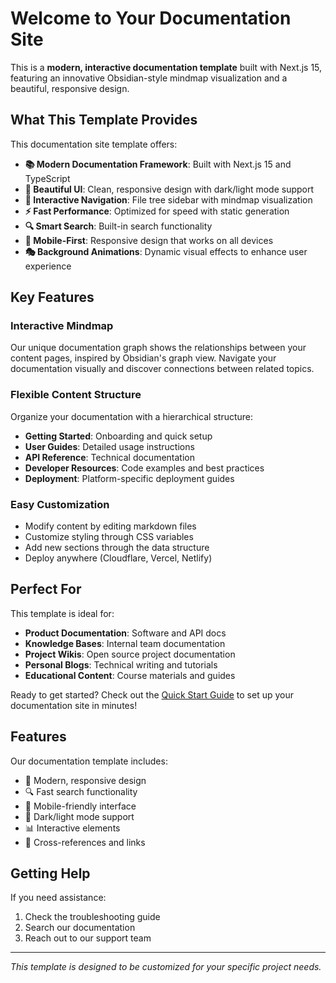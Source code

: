 # Welcome to Your Documentation Site

This is a **modern, interactive documentation template** built with Next.js 15, featuring an innovative Obsidian-style mindmap visualization and a beautiful, responsive design.

## What This Template Provides

This documentation site template offers:

- **📚 Modern Documentation Framework**: Built with Next.js 15 and TypeScript
- **🎨 Beautiful UI**: Clean, responsive design with dark/light mode support
- **🧭 Interactive Navigation**: File tree sidebar with mindmap visualization
- **⚡ Fast Performance**: Optimized for speed with static generation
- **🔍 Smart Search**: Built-in search functionality
- **📱 Mobile-First**: Responsive design that works on all devices
- **🎭 Background Animations**: Dynamic visual effects to enhance user experience

## Key Features

### Interactive Mindmap

Our unique documentation graph shows the relationships between your content pages, inspired by Obsidian's graph view. Navigate your documentation visually and discover connections between related topics.

### Flexible Content Structure

Organize your documentation with a hierarchical structure:

- **Getting Started**: Onboarding and quick setup
- **User Guides**: Detailed usage instructions
- **API Reference**: Technical documentation
- **Developer Resources**: Code examples and best practices
- **Deployment**: Platform-specific deployment guides

### Easy Customization

- Modify content by editing markdown files
- Customize styling through CSS variables
- Add new sections through the data structure
- Deploy anywhere (Cloudflare, Vercel, Netlify)

## Perfect For

This template is ideal for:

- **Product Documentation**: Software and API docs
- **Knowledge Bases**: Internal team documentation
- **Project Wikis**: Open source project documentation
- **Personal Blogs**: Technical writing and tutorials
- **Educational Content**: Course materials and guides

Ready to get started? Check out the [Quick Start Guide](./quick-start) to set up your documentation site in minutes!

## Features

Our documentation template includes:

- 🎨 Modern, responsive design
- 🔍 Fast search functionality
- 📱 Mobile-friendly interface
- 🌙 Dark/light mode support
- 📊 Interactive elements
- 🔗 Cross-references and links

## Getting Help

If you need assistance:

1. Check the troubleshooting guide
2. Search our documentation
3. Reach out to our support team

---

_This template is designed to be customized for your specific project needs._
